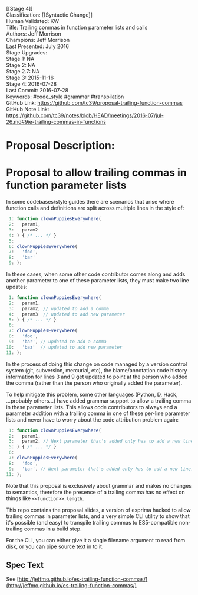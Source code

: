 [[Stage 4]]<br>Classification: [[Syntactic Change]]<br>Human Validated: KW<br>Title: Trailing commas in function parameter lists and calls<br>Authors: Jeff Morrison<br>Champions: Jeff Morrison<br>Last Presented: July 2016<br>Stage Upgrades:<br>Stage 1: NA  
Stage 2: NA  
Stage 2.7: NA  
Stage 3: 2015-11-16  
Stage 4: 2016-07-28<br>Last Commit: 2016-07-28<br>Keywords:  #code_style #grammar #transpilation<br>GitHub Link: https://github.com/tc39/proposal-trailing-function-commas <br>GitHub Note Link: https://github.com/tc39/notes/blob/HEAD/meetings/2016-07/jul-26.md#9ie-trailing-commas-in-functions
# Proposal Description:
# Proposal to allow trailing commas in function parameter lists

In some codebases/style guides there are scenarios that arise where function calls and definitions are split across multiple lines in the style of:

```js
 1: function clownPuppiesEverywhere(
 2:   param1,
 3:   param2
 4: ) { /* ... */ }
 5: 
 6: clownPuppiesEverywhere(
 7:   'foo',
 8:   'bar'
 9: );
```

In these cases, when some other code contributor comes along and adds another parameter to one of these parameter lists, they must make two line updates:

```js
 1: function clownPuppiesEverywhere(
 2:   param1,
 3:   param2, // updated to add a comma
 4:   param3  // updated to add new parameter
 5: ) { /* ... */ }
 6: 
 7: clownPuppiesEverywhere(
 8:   'foo',
 9:   'bar', // updated to add a comma
10:   'baz'  // updated to add new parameter
11: );
```

In the process of doing this change on code managed by a version control system (git, subversion, mercurial, etc), the blame/annotation code history information for lines 3 and 9 get updated to point at the person who added the comma (rather than the person who originally added the parameter).

To help mitigate this problem, some other languages (Python, D, Hack, ...probably others...) have added grammar support to allow a trailing comma in these parameter lists. This allows code contributors to always end a parameter addition with a trailing comma in one of these per-line parameter lists and never have to worry about the code attribution problem again:

```js
 1: function clownPuppiesEverywhere(
 2:   param1,
 3:   param2, // Next parameter that's added only has to add a new line, not modify this line
 5: ) { /* ... */ }
 6: 
 7: clownPuppiesEverywhere(
 8:   'foo',
 9:   'bar', // Next parameter that's added only has to add a new line, not modify this line
11: );
```

Note that this proposal is exclusively about grammar and makes no changes to semantics, therefore the presence of a trailing comma has no effect on things like `<<function>>.length`.

This repo contains the proposal slides, a version of esprima hacked to allow trailing commas in parameter lists, and a very simple CLI utility to show that it's possible (and easy) to transpile trailing commas to ES5-compatible non-trailing commas in a build step.

For the CLI, you can either give it a single filename argument to read from disk, or you can pipe source text in to it.

## Spec Text

See [http://jeffmo.github.io/es-trailing-function-commas/](http://jeffmo.github.io/es-trailing-function-commas/)
<br>